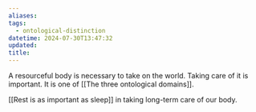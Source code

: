 ```yaml
---
aliases: 
tags:
  - ontological-distinction
datetime: 2024-07-30T13:47:32
updated: 
title: 
---
```

A resourceful body is necessary to take on the world. Taking care of it is important. It is one of [[The three ontological domains]].

[[Rest is as important as sleep]] in taking long-term care of our body.